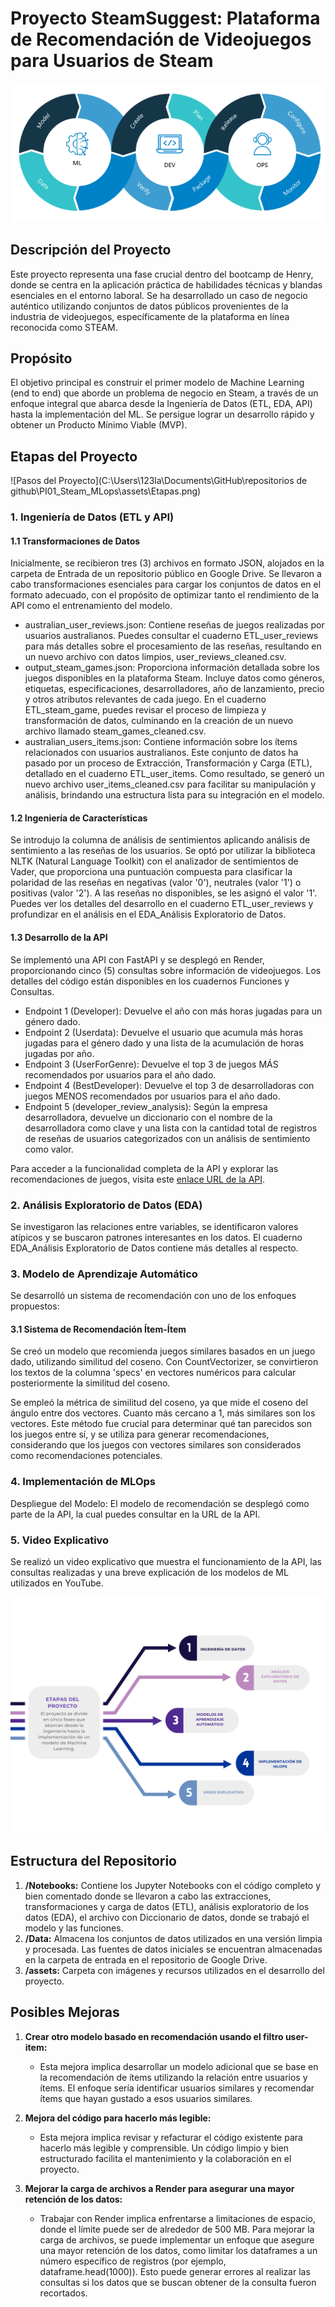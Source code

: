 # Proyecto SteamSuggest: Plataforma de Recomendación de Videojuegos para Usuarios de Steam

![Banner de Presentación](https://github.com/HillkirkLautaro/PI01_Steam_MLops/blob/main/assets/mlops.png)

## Descripción del Proyecto
Este proyecto representa una fase crucial dentro del bootcamp de Henry, donde se centra en la aplicación práctica de habilidades técnicas y blandas esenciales en el entorno laboral. Se ha desarrollado un caso de negocio auténtico utilizando conjuntos de datos públicos provenientes de la industria de videojuegos, específicamente de la plataforma en línea reconocida como STEAM.

## Propósito
El objetivo principal es construir el primer modelo de Machine Learning (end to end) que aborde un problema de negocio en Steam, a través de un enfoque integral que abarca desde la Ingeniería de Datos (ETL, EDA, API) hasta la implementación del ML. Se persigue lograr un desarrollo rápido y obtener un Producto Mínimo Viable (MVP).

## Etapas del Proyecto

![Pasos del Proyecto](C:\Users\123la\Documents\GitHub\repositorios de github\PI01_Steam_MLops\assets\Etapas.png)

### 1. Ingeniería de Datos (ETL y API)

#### 1.1 Transformaciones de Datos
Inicialmente, se recibieron tres (3) archivos en formato JSON, alojados en la carpeta de Entrada de un repositorio público en Google Drive. Se llevaron a cabo transformaciones esenciales para cargar los conjuntos de datos en el formato adecuado, con el propósito de optimizar tanto el rendimiento de la API como el entrenamiento del modelo.

- australian_user_reviews.json: Contiene reseñas de juegos realizadas por usuarios australianos. Puedes consultar el cuaderno ETL_user_reviews para más detalles sobre el procesamiento de las reseñas, resultando en un nuevo archivo con datos limpios, user_reviews_cleaned.csv.
- output_steam_games.json: Proporciona información detallada sobre los juegos disponibles en la plataforma Steam. Incluye datos como géneros, etiquetas, especificaciones, desarrolladores, año de lanzamiento, precio y otros atributos relevantes de cada juego. En el cuaderno ETL_steam_game, puedes revisar el proceso de limpieza y transformación de datos, culminando en la creación de un nuevo archivo llamado steam_games_cleaned.csv.
- australian_users_items.json: Contiene información sobre los ítems relacionados con usuarios australianos. Este conjunto de datos ha pasado por un proceso de Extracción, Transformación y Carga (ETL), detallado en el cuaderno ETL_user_items. Como resultado, se generó un nuevo archivo user_items_cleaned.csv para facilitar su manipulación y análisis, brindando una estructura lista para su integración en el modelo.

#### 1.2 Ingeniería de Características
Se introdujo la columna de análisis de sentimientos aplicando análisis de sentimiento a las reseñas de los usuarios. Se optó por utilizar la biblioteca NLTK (Natural Language Toolkit) con el analizador de sentimientos de Vader, que proporciona una puntuación compuesta para clasificar la polaridad de las reseñas en negativas (valor '0'), neutrales (valor '1') o positivas (valor '2'). A las reseñas no disponibles, se les asignó el valor '1'. Puedes ver los detalles del desarrollo en el cuaderno ETL_user_reviews y profundizar en el análisis en el EDA_Análisis Exploratorio de Datos.

#### 1.3 Desarrollo de la API
Se implementó una API con FastAPI y se desplegó en Render, proporcionando cinco (5) consultas sobre información de videojuegos. Los detalles del código están disponibles en los cuadernos Funciones y Consultas.

- Endpoint 1 (Developer): Devuelve el año con más horas jugadas para un género dado.
- Endpoint 2 (Userdata): Devuelve el usuario que acumula más horas jugadas para el género dado y una lista de la acumulación de horas jugadas por año.
- Endpoint 3 (UserForGenre): Devuelve el top 3 de juegos MÁS recomendados por usuarios para el año dado.
- Endpoint 4 (BestDeveloper): Devuelve el top 3 de desarrolladoras con juegos MENOS recomendados por usuarios para el año dado.
- Endpoint 5 (developer_review_analysis): Según la empresa desarrolladora, devuelve un diccionario con el nombre de la desarrolladora como clave y una lista con la cantidad total de registros de reseñas de usuarios categorizados con un análisis de sentimiento como valor.

Para acceder a la funcionalidad completa de la API y explorar las recomendaciones de juegos, visita este [enlace URL de la API](#).

### 2. Análisis Exploratorio de Datos (EDA)
Se investigaron las relaciones entre variables, se identificaron valores atípicos y se buscaron patrones interesantes en los datos. El cuaderno EDA_Análisis Exploratorio de Datos contiene más detalles al respecto.

### 3. Modelo de Aprendizaje Automático
Se desarrolló un sistema de recomendación con uno de los enfoques propuestos:

#### 3.1 Sistema de Recomendación Ítem-Ítem
Se creó un modelo que recomienda juegos similares basados en un juego dado, utilizando similitud del coseno. Con CountVectorizer, se convirtieron los textos de la columna 'specs' en vectores numéricos para calcular posteriormente la similitud del coseno.

Se empleó la métrica de similitud del coseno, ya que mide el coseno del ángulo entre dos vectores. Cuanto más cercano a 1, más similares son los vectores. Este método fue crucial para determinar qué tan parecidos son los juegos entre sí, y se utiliza para generar recomendaciones, considerando que los juegos con vectores similares son considerados como recomendaciones potenciales.

### 4. Implementación de MLOps
Despliegue del Modelo: El modelo de recomendación se desplegó como parte de la API, la cual puedes consultar en la URL de la API.

### 5. Video Explicativo
Se realizó un video explicativo que muestra el funcionamiento de la API, las consultas realizadas y una breve explicación de los modelos de ML utilizados en YouTube.

![Pasos del Proyecto](https://github.com/HillkirkLautaro/PI01_Steam_MLops/blob/main/assets/Etapas.png)

## Estructura del Repositorio
1. **/Notebooks:** Contiene los Jupyter Notebooks con el código completo y bien comentado donde se llevaron a cabo las extracciones, transformaciones y carga de datos (ETL), análisis exploratorio de los datos (EDA), el archivo con Diccionario de datos, donde se trabajó el modelo y las funciones.
2. **/Data:** Almacena los conjuntos de datos utilizados en una versión limpia y procesada. Las fuentes de datos iniciales se encuentran almacenadas en la carpeta de entrada en el repositorio de Google Drive.
3. **/assets:** Carpeta con imágenes y recursos utilizados en el desarrollo del proyecto.
## Posibles Mejoras

1. **Crear otro modelo basado en recomendación usando el filtro user-item:**
   - Esta mejora implica desarrollar un modelo adicional que se base en la recomendación de ítems utilizando la relación entre usuarios y ítems. El enfoque sería identificar usuarios similares y recomendar ítems que hayan gustado a esos usuarios similares.

2. **Mejora del código para hacerlo más legible:**
   - Esta mejora implica revisar y refacturar el código existente para hacerlo más legible y comprensible. Un código limpio y bien estructurado facilita el mantenimiento y la colaboración en el proyecto.

3. **Mejorar la carga de archivos a Render para asegurar una mayor retención de los datos:**
   - Trabajar con Render implica enfrentarse a limitaciones de espacio, donde el límite puede ser de alrededor de 500 MB. Para mejorar la carga de archivos, se puede implementar un enfoque que asegure una mayor retención de los datos, como limitar los dataframes a un número específico de registros (por ejemplo, dataframe.head(1000)). Esto puede generar errores al realizar las consultas si los datos que se buscan obtener de la consulta fueron recortados.